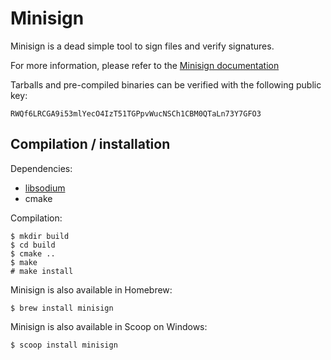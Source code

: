 
Minisign
========

Minisign is a dead simple tool to sign files and verify signatures.

For more information, please refer to the
[Minisign documentation](https://jedisct1.github.io/minisign/)

Tarballs and pre-compiled binaries can be verified with the following
public key:

    RWQf6LRCGA9i53mlYecO4IzT51TGPpvWucNSCh1CBM0QTaLn73Y7GFO3

Compilation / installation
--------------------------

Dependencies:
* [libsodium](http://doc.libsodium.org/)
* cmake

Compilation:

    $ mkdir build
    $ cd build
    $ cmake ..
    $ make
    # make install

Minisign is also available in Homebrew:

    $ brew install minisign

Minisign is also available in Scoop on Windows:

    $ scoop install minisign
